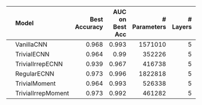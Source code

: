 |    | Model              |   Best Accuracy |   AUC on Best Acc |   # Parameters |   # Layers |   Stage 1 Channels |
|:---|:-------------------|----------------:|------------------:|---------------:|-----------:|-------------------:|
|    | VanillaCNN         |           0.968 |             0.993 |        1571010 |          5 |                 32 |
|    | TrivialECNN        |           0.964 |             0.99  |         352226 |          5 |                 32 |
|    | TrivialIrrepECNN   |           0.939 |             0.967 |         416738 |          5 |                 32 |
|    | RegularECNN        |           0.973 |             0.996 |        1822818 |          5 |                 32 |
|    | TrivialMoment      |           0.964 |             0.993 |         526338 |          5 |                 32 |
|    | TrivialIrrepMoment |           0.973 |             0.992 |         461282 |          5 |                 32 |